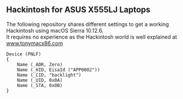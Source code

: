 ## Hackintosh for ASUS X555LJ Laptops

The following repository shares different settings to get a working Hackintosh using macOS Sierra 10.12.6.<br>
It requires no experience as the Hackintosh world is well explained at www.tonymacx86.com

````
Device (PNLF)
{
    Name (_ADR, Zero)
    Name (_HID, EisaId ("APP0002"))
    Name (_CID, "backlight")
    Name (_UID, 0x0A)
    Name (_STA, 0x0B)
}
````

